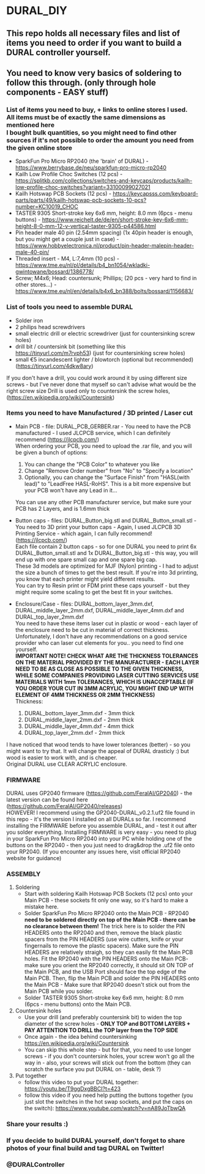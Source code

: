 # DURAL_DIY
## This repo holds all necessary files and list of items you need to order if you want to build a DURAL controller yourself.
## You need to know very basics of soldering to follow this through. (only through hole components - EASY stuff)
### List of items you need to buy, + links to online stores I used.<br>All items must be of exactly the same dimensions as mentioned here<br> I bought bulk quantities, so you might need to find other sources if it's not possible to order the amount you need from the given online store 

- SparkFun Pro Micro RP2040 (the 'brain' of DURAL) - https://www.berrybase.de/neu/sparkfun-pro-micro-rp2040
- Kailh Low Profile Choc Switches (12 pcs) - https://splitkb.com/collections/switches-and-keycaps/products/kailh-low-profile-choc-switches?variant=33100099027021
- Kailh Hotswap PCB Sockets (12 pcs) - https://keycapsss.com/keyboard-parts/parts/49/kailh-hotswap-pcb-sockets-10-pcs?number=KC10019_CHOC
- TASTER 9305 Short-stroke key 6x6 mm, height: 8.0 mm (6pcs - menu buttons) - https://www.reichelt.de/de/en/short-stroke-key-6x6-mm-height-8-0-mm-12-v-vertical-taster-9305-p44586.html
- Pin header male 40 pin (2.54mm spacing) (1x 40pin header is enough, but you might get a couple just in case) - https://www.hobbyelectronica.nl/product/pin-header-malepin-header-male-40-pin/
- Threaded insert - M4, L:7,4mm (10 pcs) - https://www.tme.eu/nl/pl/details/b4_bn1054/wkladki-gwintowane/bossard/1386778/
- Screw; M4x6; Head: countersunk; Phillips; (20 pcs - very hard to find in other stores...) - https://www.tme.eu/nl/en/details/b4x6_bn388/bolts/bossard/1156683/

### List of tools you need to assemble DURAL

- Solder iron 
- 2 philips head screwdrivers
- small electric drill or electric screwdriver (just for countersinking screw holes)
- drill bit / countersink bit (something like this https://tinyurl.com/m7rvph53) (just for countersinking screw holes)
- small €5 incandescent lighter / blowtorch (optional but recommended) (https://tinyurl.com/4dkw8ary)

If you don't have a drill, you could work around it by using different size screws - but I've never done that myself so can't advise what would be the right screw size
Drill is used only to countersink the screw holes, (https://en.wikipedia.org/wiki/Countersink)

### Items you need to have Manufactured / 3D printed / Laser cut

- Main PCB - file: DURAL_PCB_GERBER.rar - You need to have the PCB manufactured - I used JLCPCB service, which I can definitely recommend (https://jlcpcb.com/) <br> When ordering your PCB, you need to upload the .rar file, and you will be given a bunch of options: 
  1. You can change the "PCB Color" to whatever you like 
  2. Change "Remove Order number" from "No" to "Specify a location"
  3. Optionally, you can change the "Surface Finish" from "HASL(with  lead)" to "LeadFree HASL-RoHS". This is a bit more expensive but your PCB won't have any Lead in it...

    You can use any other PCB manufacturer service, but make sure your PCB has 2 Layers, and is 1.6mm thick
- Button caps - files: DURAL_Button_big.stl and DURAL_Button_small.stl - You need to 3D print your button caps - Again, I used JLCPCB 3D Printing Service - which again, I can fully recommend! (https://jlcpcb.com/) <br> 
Each file contain 2 button caps - so for one DURAL you need to print 6x DURAL_Button_small.stl and 1x DURAL_Button_big.stl - this way, you will end up with one spare small cap and one spare big cap.
<br> These 3d models are optimized for MJF (Nylon) printing - I had to adjust the size a bunch of times to get the best result. If you're into 3d printing, you know that each printer might yield different results. <br>
You can try to Resin print or FDM print these caps yourself - but they might require some scaling to get the best fit in your switches.
- Enclosure/Case - files: DURAL_bottom_layer_3mm.dxf, DURAL_middle_layer_2mm.dxf, DURAL_middle_layer_4mm.dxf and DURAL_top_layer_2mm.dxf <br>
You need to have these items laser cut in plastic or wood - each layer of the enclosure need to be cut in material of correct thickness.
Unfortunately, I don't have any recommendations on a good service provider who can laser cut elements for you.. you need to find one yourself.
<br><b>IMPORTANT NOTE! CHECK WHAT ARE THE THICKNESS TOLERANCES ON THE MATERIAL PROVIDED BY THE MANUFACTURER - EACH LAYER NEED TO BE AS CLOSE AS POSSIBLE TO THE GIVEN THICKNESS, WHILE SOME COMPANIES PROVIDING LASER CUTTING SERVICES USE MATERIALS WITH 1mm TOLERANCES, WHICH IS UNACCEPTABLE (IF YOU ORDER YOUR CUT IN 3MM ACRYLIC, YOU MIGHT END UP WITH ELEMENT OF 4MM THICKNESS OR 2MM THICKNESS) </B>
<BR>Thickness:
    1. DURAL_bottom_layer_3mm.dxf - 3mm thick
    2. DURAL_middle_layer_2mm.dxf - 2mm thick
    3. DURAL_middle_layer_4mm.dxf - 4mm thick
    4. DURAL_top_layer_2mm.dxf - 2mm thick

I have noticed that wood tends to have lower tolerances (better) - so you might want to try that. It will change the appeal of DURAL drasticly :) but wood is easier to work with, and is cheaper.
<br>Original DURAL use CLEAR ACRYLIC enclosure.

### FIRMWARE
DURAL uses GP2040 firmware (https://github.com/FeralAI/GP2040) - the latest version can be found here (https://github.com/FeralAI/GP2040/releases)
<br> HOWEVER! I recommend using the GP2040-DURAL_v0.2.1.uf2 file found in this repo - it's the version I installed on all DURALs so far.
I recommend installing the FIRMWARE before you assemble DURAL, and - test it out after you solder everything.
Installing FIRMWARE is very easy - you need to plug in your SparkFun Pro Micro RP2040 into your PC while holding one of the buttons on the RP2040 - then you just need to drag&drop the .uf2 file onto your RP2040.
(If you encounter any issues here, visit official RP2040 website for guidance)

### ASSEMBLY
1. Soldering
   - Start with soldering Kailh Hotswap PCB Sockets (12 pcs) onto your Main PCB - these sockets fit only one way, so it's hard to make a mistake here.
   - Solder SparkFun Pro Micro RP2040 onto the Main PCB - RP2040 <b> need to be soldered directly on top of the Main PCB - there can be no clearance between them!</b> The trick here is to solder the PIN HEADERS onto the RP2040 and then, remove the black plastic spacers from the PIN HEADERS (use wire cutters, knife or your fingernails to remove the plastic spacers). Make sure the PIN HEADERS are relatively straigh, so they can easily fit the Main PCB holes. Fit the RP2040 with the PIN HEADERS onto the Main PCB- make sure you orient the RP2040 correctly, it should sit ON TOP of the Main PCB, and the USB Port should face the top edge of the Main PCB. Then, flip the Main PCB and solder the PIN HEADERS onto the Main PCB - Make sure that RP2040 doesn't stick out from the Main PCB while you solder.
   - Solder TASTER 9305 Short-stroke key 6x6 mm, height: 8.0 mm (6pcs - menu buttons) onto the Main PCB.
2. Countersink holes
    - Use your drill (and preferably countersink bit) to widen the top diameter of the screw holes - <b> ONLY TOP and BOTTOM LAYERS + PAY ATTENTION TO DRILL the TOP layer from the TOP SIDE </b>
    - Once again - the idea behind countersinking https://en.wikipedia.org/wiki/Countersink
    - You can skip this whole step - but for that, you need to use longer screws - if you don't countersink holes, your screw won't go all the way in - also, your screws will stick out from the bottom (they can scratch the surface you put DURAL on - table, desk ?)
3. Put together
   - follow this video to put your DURAL together: https://youtu.be/T9ggDxgBBCI?t=423
   - follow this video if you need help putting the buttons together (you just slot the switches in the hot swap sockets, and put the caps on the switch): https://www.youtube.com/watch?v=nA89JoTbwQA

### Share your results :)
### If you decide to build DURAL yourself, don't forget to share photos of your final build and tag DURAL on Twitter! <br> 
### @DURALController
